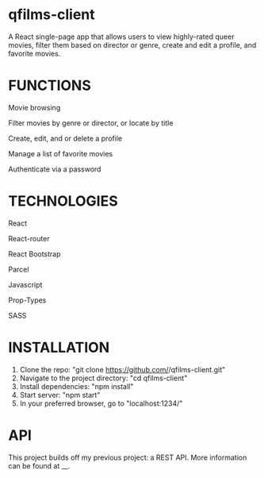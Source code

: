 # qfilms-client

 A React single-page app that allows users to view highly-rated queer movies, filter them based on director or genre, create and edit a profile, and favorite movies. 

 # FUNCTIONS
 
 Movie browsing

 
Filter movies by genre or director, or locate by title

Create, edit, and or delete a profile

Manage a list of favorite movies

Authenticate via a password

# TECHNOLOGIES

React 

React-router

React Bootstrap

Parcel

Javascript

Prop-Types

SASS

# INSTALLATION

1. Clone the repo: "git clone https://github.com/<your-username>/qfilms-client.git"
2. Navigate to the project directory: "cd qfilms-client"
3. Install dependencies: "npm install"
4. Start server: "npm start"
5. In your preferred browser, go to "localhost:1234/"

# API

This project builds off my previous project: a REST API. More information can be found at __.
